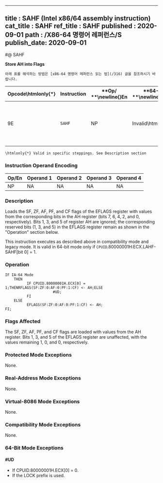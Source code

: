 ----------------------------
title : SAHF (Intel x86/64 assembly instruction)
cat_title : SAHF
ref_title : SAHF
published : 2020-09-01
path : /X86-64 명령어 레퍼런스/S
publish_date: 2020-09-01
----------------------------


#@ SAHF

**Store AH into Flags**

```lec-info
아래 표를 해석하는 방법은 [x86-64 명령어 레퍼런스 읽는 법](/316) 글을 참조하시기 바랍니다.
```

|**Opcode\htmlonly{*}**|**Instruction**|**Op/ **\newline{}**En**|**64-Bit **\newline{}**Mode**|**Compat/**\newline{}**Leg Mode**|**Description**|
|----------------------|---------------|------------------------|-----------------------------|---------------------------------|---------------|
|9E|`SAHF` |NP|Invalid\htmlonly{*}|Valid|Loads SF, ZF, AF, PF, and CF from AH into EFLAGS register.|

```note
\htmlonly{*} Valid in specific steppings. See Description section
```
### Instruction Operand Encoding


|Op/En|Operand 1|Operand 2|Operand 3|Operand 4|
|-----|---------|---------|---------|---------|
|NP|NA|NA|NA|NA|
### Description


Loads the SF, ZF, AF, PF, and CF flags of the EFLAGS register with values from the corresponding bits in the AH register (bits 7, 6, 4, 2, and 0, respectively). Bits 1, 3, and 5 of register AH are ignored; the corresponding reserved bits (1, 3, and 5) in the EFLAGS register remain as shown in the "Operation" section below.

This instruction executes as described above in compatibility mode and legacy mode. It is valid in 64-bit mode only if `CPUID`.80000001H:ECX.LAHF-SAHF[bit 0] = 1.


### Operation

```info-verb
IF IA-64 Mode
    THEN
          IF CPUID.80000001H.ECX[0] = 1;THENRFLAGS(SF:ZF:0:AF:0:PF:1:CF) <- AH;ELSE
                      #UD;
          FI
    ELSE
          EFLAGS(SF:ZF:0:AF:0:PF:1:CF) <- AH;
FI;
```
### Flags Affected


The SF, ZF, AF, PF, and CF flags are loaded with values from the AH register. Bits 1, 3, and 5 of the EFLAGS register are unaffected, with the values remaining 1, 0, and 0, respectively.


### Protected Mode Exceptions



None.


### Real-Address Mode Exceptions



None.


### Virtual-8086 Mode Exceptions



None.


### Compatibility Mode Exceptions



None.


### 64-Bit Mode Exceptions

#### #UD
* If CPUID.80000001H.ECX[0] = 0.
* If the LOCK prefix is used.
